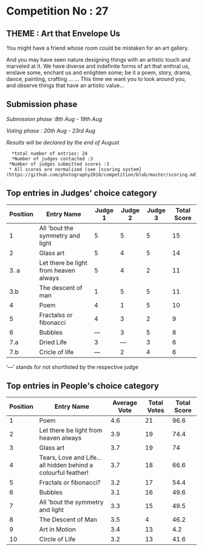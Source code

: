 # Competition No : 27

## THEME : Art that Envelope Us

You might have a friend whose room could be mistaken for an art gallery.

And you may have seen nature designing things with an artistic touch and marveled at it. 
We have diverse and indefinite forms of art that enthral us, enslave some, enchant us and enlighten some;
be it a poem, story, drama, dance, painting, crafting ... ... 
This time we want you to look around you, and observe things that have an artistic value...

## Submission phase
*Submission phase :8th Aug - 19th Aug*

*Voting phase        : 20th Aug - 23rd Aug*

*Results will be declared by the end of August*
   
      *total number of entries: 24
      *Number of judges contacted :3
     *Number of judges submitted scores :3
     * All scores are normalized (see [scoring system](https://github.com/photography2018/competition/blob/master/scoring.md))

## Top entries in Judges' choice category

|Position	|Entry Name|	Judge 1	| Judge 2	| Judge 3	| Total Score |
|--|--|--|--|--|--|
|1	| All 'bout the symmetry and light|	5|	5	|	5|15|
|2	|Glass art|5|	4	|5	|14|
|3. a	|Let there be light from heaven always|5	|4	|2	|11|
|3.b	|The descent of man|	1	|5	|5	|11|
|4	|Poem|	4|	1|	5|	10|
|5	|Fractalss or fibonacci|	4|	3|	2|	9|
|6	|Bubbles|	—|3	|5	|8|
|7.a	|Dried Life|	3|	—|	3|	6|
|7.b	|Cricle of life|	—|	2|	4|	6|

‘—’ stands for not shortlisted by the respective judge

## Top entries in People's choice category

|Position	|Entry Name|	Average Vote|	Total Votes	|Total Score|
|--|--|--|--|--|
|1	|Poem|4.6	|21|96.6|
|2	|Let there be light from heaven always|3.9|	19	|74.4|
|3	|Glass art|	3.7|	19|	74|
|4	|Tears, Love and Life... all hidden behind a colourful feather!|	3.7	|18	|66.6|
|5	|Fractals or fibonacci?|3.2	|17	|54.4|
|6	|Bubbles|	3.1	|16	|49.6|
|7	|All 'bout the symmetry and light|3.3	|15|	49.5|
|8	|The Descent of Man|3.5	|4|	46.2|
|9	|Art in Motion|3.4	|13|	4.2|
|10	|Circle of Life|3.2	|13|	41.6|


